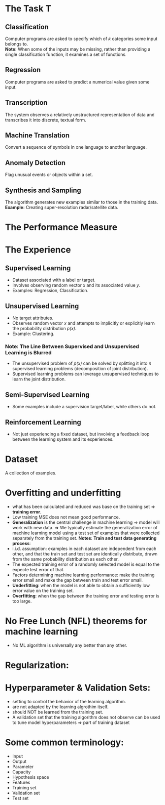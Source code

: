 # The Task T  

## Classification  
Computer programs are asked to specify which of *k* categories some input belongs to.  
**Note:** When some of the inputs may be missing, rather than providing a single classification function, it examines a set of functions.  

## Regression  
Computer programs are asked to predict a numerical value given some input.  

## Transcription  
The system observes a relatively unstructured representation of data and transcribes it into discrete, textual form.  

## Machine Translation  
Convert a sequence of symbols in one language to another language.  

## Anomaly Detection  
Flag unusual events or objects within a set.  

## Synthesis and Sampling  
The algorithm generates new examples similar to those in the training data.  
**Example:** Creating super-resolution radar/satellite data.  

# The Performance Measure  

# The Experience  

## Supervised Learning  
- Dataset associated with a label or target.  
- Involves observing random vector *x* and its associated value *y*.  
- Examples: Regression, Classification.  

## Unsupervised Learning  
- No target attributes.  
- Observes random vector *x* and attempts to implicitly or explicitly learn the probability distribution *p(x)*.  
- Example: Clustering.  

### **Note:** The Line Between Supervised and Unsupervised Learning is Blurred  
- The unsupervised problem of *p(x)* can be solved by splitting it into *n* supervised learning problems (decomposition of joint distribution).  
- Supervised learning problems can leverage unsupervised techniques to learn the joint distribution.  

## Semi-Supervised Learning  
- Some examples include a supervision target/label, while others do not.  

## Reinforcement Learning  
- Not just experiencing a fixed dataset, but involving a feedback loop between the learning system and its experiences.  

# Dataset  
A collection of examples.  
# Overfitting and underfitting
* what has been calculated and reduced was base on the training set => **training error**.
* Low training MSE does not mean good performance.
* **Generalization** is the central challenge in machine learning => model will work with new data.
=> We typically estimate the generalization error of machine learning model using a test set of examples that were collected separately from the training set.
**Notes: Train and test data generating process**:
* i.i.d. assumption: examples in each dataset are independent from each other, and that the train set and test set are identically distribute, drawn from the same probability distribution as each other.
* The expected training error of a randomly selected model is equal to the expecte test error of that.
* Factors determining machine learning performance: make the training error small and make the gap between train and test error small.
* **Underfitting**: when the model is not able to obtain a sufficiently low error value on the training set.
* **Overfitting**: when the gap between the training error and testing error is too large.
# No Free Lunch (NFL) theorems for machine learning
* No ML algorithm is universally any better than any other.
# Regularization:
# Hyperparameter & Validation Sets: 
* setting to control the behavior of the learning algorithm.
* are not adapted by the learning algrothim itself.
* should NOT be learned from the training set.
* A validation set that the training algorithm does not observe can be used to tune model hyperparameters => part of training dataset
# Some common terminology:
* Input
* Output
* Parameter
* Capacity
* Hypothesis space
* Features
* Training set
* Validation set
* Test set
